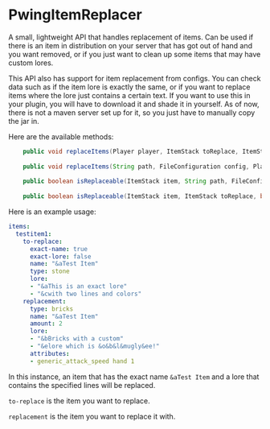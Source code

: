 # PwingItemReplacer
A small, lightweight API that handles replacement of items. 
Can be used if there is an item in distribution on your server that has got out of hand and you want removed, or if you just
want to clean up some items that may have custom lores.

This API also has support for item replacement from configs. You can check data such as if the item lore is exactly the same, or if
you want to replace items where the lore just contains a certain text. If you want to use this in your plugin, you will have to download
it and shade it in yourself. As of now, there is not a maven server set up for it, so you just have to manually copy the jar in.

Here are the available methods:
```java
    public void replaceItems(Player player, ItemStack toReplace, ItemStack replacement, boolean exactName, boolean exactLore) 
    
    public void replaceItems(String path, FileConfiguration config, Player player)
    
    public boolean isReplaceable(ItemStack item, String path, FileConfiguration config, boolean exactName, boolean exactLore, String section)
    
    public boolean isReplaceable(ItemStack item, ItemStack toReplace, boolean exactName, boolean exactLore)
```
Here is an example usage:

```yml
items:
  testitem1:
    to-replace:
      exact-name: true
      exact-lore: false
      name: "&aTest Item"
      type: stone
      lore:
      - "&aThis is an exact lore"
      - "&cwith two lines and colors"
    replacement:
      type: bricks
      name: "&aTest Item"
      amount: 2
      lore:
      - "&bBricks with a custom"
      - "&elore which is &o&b&l&mugly&ee!"
      attributes:
      - generic_attack_speed hand 1
```

In this instance, an item that has the exact name `&aTest Item` and a lore that contains the specified lines will be replaced. 

`to-replace` is the item you want to replace.

`replacement` is the item you want to replace it with.

